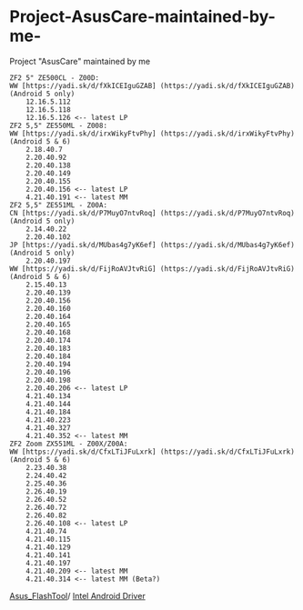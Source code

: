 # Project-AsusCare-maintained-by-me-
Project "AsusCare" maintained by me​


    ZF2 5" ZE500CL - Z00D:
    WW [https://yadi.sk/d/fXkICEIguGZAB] (https://yadi.sk/d/fXkICEIguGZAB) (Android 5 only)
        12.16.5.112
        12.16.5.118
        12.16.5.126 <-- latest LP
    ZF2 5,5" ZE550ML - Z008:
    WW [https://yadi.sk/d/irxWikyFtvPhy] (https://yadi.sk/d/irxWikyFtvPhy) (Android 5 & 6)
        2.18.40.7
        2.20.40.92
        2.20.40.138
        2.20.40.149
        2.20.40.155
        2.20.40.156 <-- latest LP
        4.21.40.191 <-- latest MM
    ZF2 5,5" ZE551ML - Z00A:
    CN [https://yadi.sk/d/P7MuyO7ntvRoq] (https://yadi.sk/d/P7MuyO7ntvRoq) (Android 5 only)
        2.14.40.22
        2.20.40.102
    JP [https://yadi.sk/d/MUbas4g7yK6ef] (https://yadi.sk/d/MUbas4g7yK6ef)(Android 5 only)
        2.20.40.197
    WW [https://yadi.sk/d/FijRoAVJtvRiG] (https://yadi.sk/d/FijRoAVJtvRiG) (Android 5 & 6)
        2.15.40.13
        2.20.40.139
        2.20.40.156
        2.20.40.160
        2.20.40.164
        2.20.40.165
        2.20.40.168
        2.20.40.174
        2.20.40.183
        2.20.40.184
        2.20.40.194
        2.20.40.196
        2.20.40.198
        2.20.40.206 <-- latest LP
        4.21.40.134
        4.21.40.144
        4.21.40.184
        4.21.40.223
        4.21.40.327
        4.21.40.352 <-- latest MM
    ZF2 Zoom ZX551ML - Z00X/Z00A:
    WW [https://yadi.sk/d/CfxLTiJFuLxrk] (https://yadi.sk/d/CfxLTiJFuLxrk) (Android 5 & 6)
        2.23.40.38
        2.24.40.42
        2.25.40.36
        2.26.40.19
        2.26.40.52
        2.26.40.72
        2.26.40.82
        2.26.40.108 <-- latest LP
        4.21.40.74
        4.21.40.115
        4.21.40.129
        4.21.40.141
        4.21.40.197
        4.21.40.209 <-- latest MM
        4.21.40.314 <-- latest MM (Beta?)

[Asus_FlashTool](https://disk.yandex.ru/d/k6Q2WJnStvbkQ)/ [Intel Android Driver​](https://disk.yandex.ru/d/3EFqhnb8tvbfH)
 
